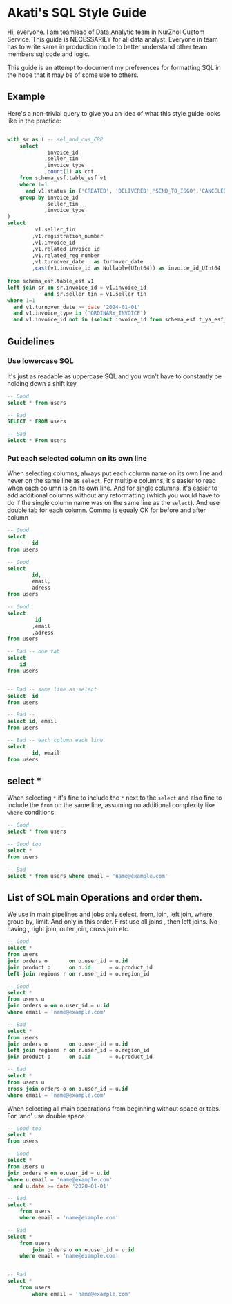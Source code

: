 
# Akati's SQL Style Guide

Hi, everyone. I am teamlead of Data Analytic team in NurZhol Custom Service. This guide is NECESSARILY for all data analyst. Everyone in team has to write same in production mode to better understand other team members sql code and logic.

This guide is an attempt to document my preferences for formatting SQL in the hope that it may be of some use to others.  
 
## Example

Here's a non-trivial query to give you an idea of what this style guide looks like in the practice:

```sql

with sr as ( -- sel_and_cus_CRP
    select 
             invoice_id
            ,seller_tin
            ,invoice_type
            ,count(1) as cnt
    from schema_esf.table_esf v1
    where 1=1  
      and v1.status in ('CREATED', 'DELIVERED','SEND_TO_ISGO','CANCELED_BY_OGD')
    group by invoice_id
            ,seller_tin
            ,invoice_type
)
select 
         v1.seller_tin
        ,v1.registration_number
        ,v1.invoice_id
        ,v1.related_invoice_id
        ,v1.related_reg_number
        ,v1.turnover_date   as turnover_date
        ,cast(v1.invoice_id as Nullable(UInt64)) as invoice_id_UInt64
        
from schema_esf.table_esf v1
left join sr on sr.invoice_id = v1.invoice_id 
            and sr.seller_tin = v1.seller_tin
where 1=1
  and v1.turnover_date >= date '2024-01-01'
  and v1.invoice_type in ('ORDINARY_INVOICE') 
  and v1.invoice_id not in (select invoice_id from schema_esf.t_ya_esf_w_bad_status)

```
## Guidelines

### Use lowercase SQL

It's just as readable as uppercase SQL and you won't have to constantly be holding down a shift key.

```sql
-- Good
select * from users

-- Bad
SELECT * FROM users

-- Bad
Select * From users
```

### Put each selected column on its own line

When selecting columns, always put each column name on its own line and never on the same line as `select`. For multiple columns, it's easier to read when each column is on its own line. And for single columns, it's easier to add additional columns without any reformatting (which you would have to do if the single column name was on the same line as the `select`). And use double tab for each column. Comma is equaly OK for before and after column

```sql
-- Good
select 
        id
from users 

-- Good
select 
        id,
        email,
        adress
from users 

-- Good
select 
         id
        ,email
        ,adress
from users

-- Bad -- one tab
select 
    id
from users 


-- Bad -- same line as select
select  id
from users 

-- Bad --
select id, email
from users

-- Bad -- each column each line
select 
        id, email
from users 
```

## select *

When selecting `*` it's fine to include the `*` next to the `select` and also fine to include the `from` on the same line, assuming no additional complexity like `where` conditions:

```sql
-- Good
select * from users 

-- Good too
select *
from users

-- Bad
select * from users where email = 'name@example.com'
```

## List of SQL main Operations and order them. 

We use in main pipelines and jobs only select, from, join, left join, where, group by, limit. And only in this order. First use all joins , then left joins. No having , right join, outer join, cross join etc.


```sql
-- Good 
select *
from users
join orders o       on o.user_id = u.id
join product p      on p.id      = o.product_id 
left join regions r on r.user_id = o.region_id 

-- Good
select *
from users u
join orders o on o.user_id = u.id
where email = 'name@example.com' 

-- Bad
select *
from users
join orders o       on o.user_id = u.id
left join regions r on r.user_id = o.region_id 
join product p      on p.id      = o.product_id 

-- Bad
select *
from users u
cross join orders o on o.user_id = u.id
where email = 'name@example.com' 
```


When selecting all main opearations from beginning without space or tabs. For 'and' use double space.

```sql
-- Good too
select *
from users

-- Good
select * 
from users u
join orders o on o.user_id = u.id
where u.email = 'name@example.com' 
  and u.date >= date '2020-01-01'

-- Bad
select * 
    from users 
    where email = 'name@example.com'

-- Bad
select * 
    from users 
        join orders o on o.user_id = u.id
    where email = 'name@example.com'


-- Bad
select * 
    from users 
        where email = 'name@example.com'

```